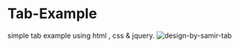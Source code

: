 # Tab-Example
simple tab example using html , css &amp; jquery. 
![design-by-samir-tab](https://user-images.githubusercontent.com/42339316/49374198-9840c680-f726-11e8-8e2d-c37cee7adcf9.png)

